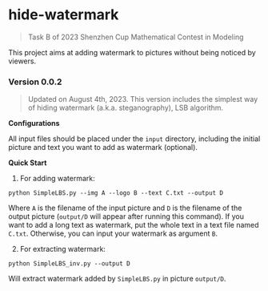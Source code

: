 # hide-watermark

> Task B of 2023 Shenzhen Cup Mathematical Contest in Modeling

This project aims at adding watermark to pictures without being noticed by viewers.

### Version 0.0.2

> Updated on August 4th, 2023. This version includes the simplest way of hiding watermark (a.k.a. steganography), LSB algorithm.

**Configurations**

All input files should be placed under the `input` directory, including the initial picture and text you want to add as watermark (optional).

**Quick Start**

1. For adding watermark:

```plain
python SimpleLBS.py --img A --logo B --text C.txt --output D
```

Where `A` is the filename of the input picture and `D` is the filename of the output picture (`output/D` will appear after running this command).
If you want to add a long text as watermark, put the whole text in a text file named `C.txt`. Otherwise, you can input your watermark as argument `B`.

2. For extracting watermark:

```plain
python SimpleLBS_inv.py --output D
```

Will extract watermark added by `SimpleLBS.py` in picture `output/D`.